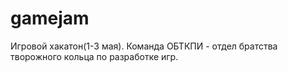 # gamejam
Игровой хакатон(1-3 мая). Команда ОБТКПИ - отдел братства творожного кольца по разработке игр.
